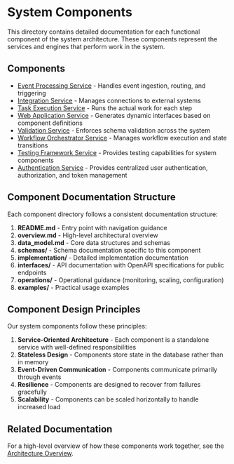 # System Components

This directory contains detailed documentation for each functional component of the system architecture. These components represent the services and engines that perform work in the system.

## Components

* [Event Processing Service](./event_processing_service/) - Handles event ingestion, routing, and triggering
* [Integration Service](./integration_service/) - Manages connections to external systems
* [Task Execution Service](./task_execution_service/) - Runs the actual work for each step
* [Web Application Service](./web_application_service/) - Generates dynamic interfaces based on component definitions
* [Validation Service](./validation_service/) - Enforces schema validation across the system
* [Workflow Orchestrator Service](./workflow_orchestrator_service/) - Manages workflow execution and state transitions
* [Testing Framework Service](./testing_framework_service/) - Provides testing capabilities for system components
* [Authentication Service](./auth_service/) - Provides centralized user authentication, authorization, and token management

## Component Documentation Structure

Each component directory follows a consistent documentation structure:



1. **README.md** - Entry point with navigation guidance
2. **overview.md** - High-level architectural overview
3. **data_model.md** - Core data structures and schemas
4. **schemas/** - Schema documentation specific to this component
5. **implementation/** - Detailed implementation documentation
6. **interfaces/** - API documentation with OpenAPI specifications for public endpoints
7. **operations/** - Operational guidance (monitoring, scaling, configuration)
8. **examples/** - Practical usage examples

## Component Design Principles

Our system components follow these principles:



1. **Service-Oriented Architecture** - Each component is a standalone service with well-defined responsibilities
2. **Stateless Design** - Components store state in the database rather than in memory
3. **Event-Driven Communication** - Components communicate primarily through events
4. **Resilience** - Components are designed to recover from failures gracefully
5. **Scalability** - Components can be scaled horizontally to handle increased load

## Related Documentation

For a high-level overview of how these components work together, see the [Architecture Overview](../overview.md).